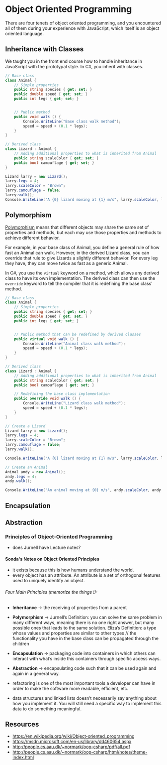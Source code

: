 # Object Oriented Programming 

There are four tenets of object oriented programming, and you encountered all of them during your experience with JavaScript, which itself is an object oriented language.

## Inheritance with Classes

We taught you in the front end course how to handle inheritance in JavaScript with the prototypal style. In C#, you inherit with classes.

```c#
// Base class
class Animal {
    // Simple properties
    public string species { get; set; }
    public double speed { get; set; }
    public int legs { get; set; }


    // Public method
    public void walk () {
        Console.WriteLine("Base class walk method");
        speed = speed + (0.1 * legs);
    }
}

// Derived class
class Lizard : Animal {
    // Adding additional properties to what is inherited from Animal
    public string scaleColor { get; set; }
    public bool camouflage { get; set; }
}

Lizard larry = new Lizard();
larry.legs = 4;
larry.scaleColor = "Brown";
larry.camouflage = false;
larry.walk();
Console.WriteLine("A {0} lizard moving at {1} m/s", larry.scaleColor, larry.speed);
```

## Polymorphism

[Polymorphism](https://msdn.microsoft.com/en-us/library/ms173152.aspx) means that different objects may share the same set of properties and methods, but each may use those properties and methods to achieve different behavior.

For example, in your base class of Animal, you define a general rule of how fast an Animal can walk. However, in the derived Lizard class, you can override that rule to give Lizards a slightly different behavior. For every leg they have, they can move twice as fast as a generic Animal.

In C#, you use the `virtual` keyword on a method, which allows any derived class to have its own implementation. The derived class can then use the `override` keyword to tell the compiler that it is redefining the base class' method.

```c#
// Base class
class Animal {
    // Simple properties
    public string species { get; set; }
    public double speed { get; set; }
    public int legs { get; set; }


    // Public method that can be redefined by derived classes
    public virtual void walk () {
        Console.WriteLine("Animal class walk method");
        speed = speed + (0.1 * legs);
    }
}

// Derived class
class Lizard : Animal {
    // Adding additional properties to what is inherited from Animal
    public string scaleColor { get; set; }
    public bool camouflage { get; set; }

    // Redefining the base class implementation
    public override void walk () {
        Console.WriteLine("Lizard class walk method");
        speed = speed + (0.1 * legs);
    }
}

// Create a Lizard
Lizard larry = new Lizard();
larry.legs = 4;
larry.scaleColor = "Brown";
larry.camouflage = false;
larry.walk();

Console.WriteLine("A {0} lizard moving at {1} m/s", larry.scaleColor, larry.speed);

// Create an Animal
Animal andy = new Animal();
andy.legs = 4;
andy.walk();

Console.WriteLine("An animal moving at {0} m/s", andy.scaleColor, andy.speed);

```

## Encapsulation

## Abstraction

### Principles of Object-Oriented Programming
* does Jurnell have Lecture notes?


#### Sonda's Notes on Object Oriented Principles
* it exists because this is how humans understand the world.
* every object has an attribute. An attribute is a set of orthogonal features used to uniquely identify an object.
###### Four Main Principles (memorize the things	!):
  * **Inheritance** → the receiving of properties from a parent
  * **Polymorphism** → Jurnell’s Definition: you can solve the same problem in many different ways, meaning there is no one right answer, but many possible ones that leads to the same solution. Eliza’s Definition: a type whose values and properties are similar to other types // the functionality you have in the base class can be propagated through the children
  * **Encapsulation** → packaging code into containers in which others can interact with what’s inside this containers through specific access ways.
  * **Abstraction** → encapsulating code such that it can be used again and again in a general way.

* refactoring is one of the most important tools a developer can have in order to make the software more readable, efficient, etc.
* data structures and linked lists doesn’t necessarily say anything about how you implement it. You will still need a specific way to implement this data to do something meaningful.


## Resources
* https://en.wikipedia.org/wiki/Object-oriented_programming
* https://msdn.microsoft.com/en-us/library/dd460654.aspx
* http://people.cs.aau.dk/~normark/oop-csharp/pdf/all.pdf
* http://people.cs.aau.dk/~normark/oop-csharp/html/notes/theme-index.html
